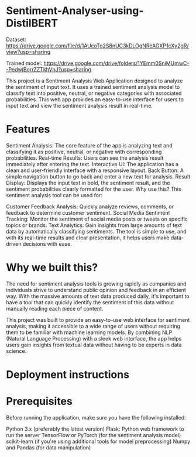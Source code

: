 # Sentiment-Analyser-using-DistilBERT

Dataset: https://drive.google.com/file/d/1AUcoTg2S8nUC3kDLOgNReAGXP1cXy2gR/view?usp=sharing  

Trained model: https://drive.google.com/drive/folders/1YEmm0SniMUmwC--PedwjBorrZZTkhVnJ?usp=sharing

This project is a Sentiment Analysis Web Application designed to analyze the sentiment of input text. It uses a trained sentiment analysis model to classify text into positive, neutral, or negative categories with associated probabilities. This web app provides an easy-to-use interface for users to input text and view the sentiment analysis result in real-time.

# Features
Sentiment Analysis: The core feature of the app is analyzing text and classifying it as positive, neutral, or negative with corresponding probabilities.
Real-time Results: Users can see the analysis result immediately after entering the text.
Interactive UI: The application has a clean and user-friendly interface with a responsive layout.
Back Button: A simple navigation button to go back and enter a new text for analysis.
Result Display: Displays the input text in bold, the sentiment result, and the sentiment probabilities clearly formatted for the user.
Why use this?
This sentiment analysis tool can be used for:

Customer Feedback Analysis: Quickly analyze reviews, comments, or feedback to determine customer sentiment.
Social Media Sentiment Tracking: Monitor the sentiment of social media posts or tweets on specific topics or brands.
Text Analytics: Gain insights from large amounts of text data by automatically classifying sentiments.
The tool is simple to use, and with its real-time results and clear presentation, it helps users make data-driven decisions with ease.

# Why we built this?
The need for sentiment analysis tools is growing rapidly as companies and individuals strive to understand public opinion and feedback in an efficient way. With the massive amounts of text data produced daily, it's important to have a tool that can quickly identify the sentiment of this data without manually reading each piece of content.

This project was built to provide an easy-to-use web interface for sentiment analysis, making it accessible to a wide range of users without requiring them to be familiar with machine learning models. By combining NLP (Natural Language Processing) with a sleek web interface, the app helps users gain insights from textual data without having to be experts in data science.

# Deployment instructions
# Prerequisites
Before running the application, make sure you have the following installed:

Python 3.x (preferably the latest version)
Flask: Python web framework to run the server
TensorFlow or PyTorch (for the sentiment analysis model)
scikit-learn (if you're using additional tools for model preprocessing)
Numpy and Pandas (for data manipulation)
